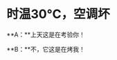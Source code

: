 <conf style='display:none'>
title: 时温30&#176;C，空调坏
permalink: http://sniky.github.io/article/Hot-day-today.html
tags: life
author: rainy
datetime: 201307230012
</conf>

时温30&#176;C，空调坏
====

**A：**上天这是在考验你！

**B：**不，它这是在烤我！